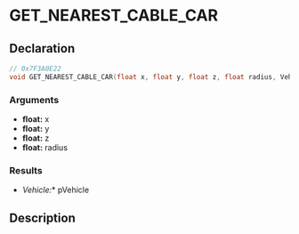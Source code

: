 # GET_NEAREST_CABLE_CAR

## Declaration
```cpp
// 0x7F3A0E22
void GET_NEAREST_CABLE_CAR(float x, float y, float z, float radius, Vehicle* pVehicle);
```

### Arguments
- **float:** x
- **float:** y
- **float:** z
- **float:** radius

### Results
- **Vehicle*:** pVehicle

## Description
